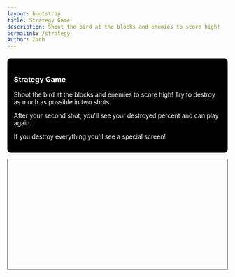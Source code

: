 ```yaml
---
layout: bootstrap
title: Strategy Game
description: Shoot the bird at the blocks and enemies to score high!
permalink: /strategy
Author: Zach
---
```


<div class="row">
  <div class="col-md-12 text-center" style="margin-top: 20px;">
    <div style="background-color: black; color: white; padding: 15px; border-radius: 8px;">
      <h3>Strategy Game</h3>
      <p>Shoot the bird at the blocks and enemies to score high! Try to destroy as much as possible in two shots.</p>
      <p>After your second shot, you'll see your destroyed percent and can play again.</p>
      <p>If you destroy everything you'll see a special screen!</p>
    </div>
  </div>
</div>

<canvas id="gameCanvas" width="900" height="450" style="border:1px solid #333; display:block; margin:auto;"></canvas>

<script>
// --- Background Music ---
const music = new Audio('{{site.baseurl}}/assets/audio/15delfinosquare.mp3');
music.loop = true;
music.volume = 0.5;
function startMusicOnce() {
  music.play().catch(() => {});
  window.removeEventListener('click', startMusicOnce);
  window.removeEventListener('keydown', startMusicOnce);
}
window.addEventListener('click', startMusicOnce);
window.addEventListener('keydown', startMusicOnce);

// --- Game Setup ---
const canvas = document.getElementById("gameCanvas");
const ctx = canvas.getContext("2d");

// Load Images
const birdImg = new Image(); birdImg.src = "{{site.baseurl}}/images/item1.png";
const enemyImg = new Image(); enemyImg.src = "{{site.baseurl}}/images/item2.png";
const tntImg = new Image(); tntImg.src = "{{site.baseurl}}/images/item3.png";
const woodImg = new Image(); woodImg.src = "{{site.baseurl}}/images/item4.png";
const bgImg = new Image(); bgImg.src = "{{site.baseurl}}/images/item5.png";

// Game Variables
let gravity = 0.5;
let launched = false;
let dragging = false;
let gameEnded = false;
let starsEarned = 0;

const bird = {
  x: 150, y: 325, // moved down by 25px
  yInit: 325,
  radius: 20,
  vx: 0, vy: 0,
  img: birdImg,
  dragStart: null,
  reset() {
    this.x = 150; this.y = this.yInit;
    this.vx = 0; this.vy = 0;
    launched = false;
    dragging = false;
    gameEnded = false;
    starsEarned = 0;
    document.getElementById('restartBtn').style.display = 'none';
    updateStarBar(0);
    setupGame();
  }
};

let enemies = [];
let blocks = [];
let tnts = [];
let playAgainBtn = null;
let endScreen = null;
let shots = 0;
let destroyedPercent = 0;
let percentPopup = null;
let stillTimer = null;

// Setup Game Elements
function setupGame() {
  blocks = [];
  tnts = [];
  enemies = [];
  shots = 0;
  destroyedPercent = 0;
  if (percentPopup) {
    percentPopup.remove();
    percentPopup = null;
  }
  if (endScreen) {
    endScreen.remove();
    endScreen = null;
    playAgainBtn = null;
  }
  if (stillTimer) {
    clearTimeout(stillTimer);
    stillTimer = null;
  }

  // Ensure TNTs remain broken after the first shot
  tnts.forEach(tnt => {
    if (tnt.exploded && shots > 0) {
      tnt.exploded = true; // Keep TNT broken
    } else {
      tnt.exploded = false; // Reset explosion radius for first shot
    }
  });

  // 10x5 grid, each cell is 40x40, start at (480,220)
  // Layout string: 5 rows of 10 chars each, left to right, top to bottom
  // + = green guy, * = tnt, - = wood
  const layout = [
    "+-+*--*---",
    "-*--+-+--*",
    "-*-+--*-+-",
    "-*+---*-+-",
    "*--*--+-+-"
  ];
  const blockW = 40, blockH = 40;
  const startX = 480, startY = 220;

  for (let r = 0; r < 5; r++) {
    for (let c = 0; c < 10; c++) {
      const ch = layout[r][c];
      const x = startX + c * blockW;
      const y = startY + r * blockH;
      if (ch === '-') {
        blocks.push({ x, y, w: blockW, h: blockH, broken: false, img: woodImg });
      } else if (ch === '*') {
        tnts.push({ x, y, w: blockW * 1.2, h: blockH * 1.2, exploded: false, img: tntImg, grid: [r, c] });
      } else if (ch === '+') {
        blocks.push({ x, y, w: blockW, h: blockH, broken: false, img: woodImg });
        enemies.push({
          x: x + blockW / 2 - 20,
          y: y - 40,
          w: 40,
          h: 40,
          alive: true,
          img: enemyImg
        });
      }
    }
  }
}

setupGame();

// Input
canvas.addEventListener("mousedown", (e) => {
  if (!launched && !gameEnded) {
    let dx = e.offsetX - bird.x;
    let dy = e.offsetY - bird.y;
    if (Math.sqrt(dx * dx + dy * dy) < bird.radius) {
      dragging = true;
      bird.dragStart = { x: e.offsetX, y: e.offsetY };
    }
  }
});
canvas.addEventListener("mousemove", (e) => {
  if (dragging) {
    bird.dragStart = { x: e.offsetX, y: e.offsetY };
  }
});
canvas.addEventListener("mouseup", (e) => {
  if (dragging) {
    dragging = false;
    let dx = bird.x - e.offsetX;
    if (dx > 0) {
      launched = true;
      bird.vx = dx * 0.2;
      bird.vy = (bird.y - e.offsetY) * 0.2;
    }
  }
});

// Collision Detection
function checkCollision(a, b) {
  return a.x < b.x + b.w && a.x + bird.radius * 2 > b.x &&
         a.y < b.y + b.h && a.y + bird.radius * 2 > b.y;
}

function explodeTNT(tnt) {
  tnt.exploded = true;
  // Explosion: kill enemies and break blocks in a radius (1.5x as big as before)
  // Also break 2 tiles up/down/left/right and 1 diagonal in all 4 directions
  const blockW = 40, blockH = 40;
  const centerX = tnt.x + tnt.w / 2;
  const centerY = tnt.y + tnt.h / 2;
  // Break blocks in cross (2 up/down/left/right)
  for (let dr = -2; dr <= 2; dr++) {
    for (let dc = -2; dc <= 2; dc++) {
      if (dr === 0 && dc === 0) continue;
      // Only cross and diagonals
      if (Math.abs(dr) === Math.abs(dc) || dr === 0 || dc === 0) {
        const bx = tnt.x + dc * blockW;
        const by = tnt.y + dr * blockH;
        blocks.forEach(b => {
          if (!b.broken && Math.abs(b.x + b.w / 2 - bx - blockW / 2) < 1 && Math.abs(b.y + b.h / 2 - by - blockH / 2) < 1) {
            b.broken = true;
          }
        });
        tnts.forEach(otherTnt => {
          if (!otherTnt.exploded && otherTnt !== tnt && Math.abs(otherTnt.x - bx) < 1 && Math.abs(otherTnt.y - by) < 1) {
            explodeTNT(otherTnt);
          }
        });
      }
    }
  }
  // Also break blocks in a 1.5x bigger radius
  blocks.forEach(b => {
    if (!b.broken && Math.hypot(centerX - (b.x + b.w / 2), centerY - (b.y + b.h / 2)) < 105) {
      b.broken = true;
    }
  });
  enemies.forEach(e => {
    if (e.alive && Math.hypot(centerX - (e.x + e.w / 2), centerY - (e.y + e.h / 2)) < 105) {
      e.alive = false;
    }
  });
}

// Game Loop
function update() {
  if (launched && !gameEnded) {
    bird.vy += gravity;
    bird.x += bird.vx;
    bird.y += bird.vy;

    // ground bounce
    if (bird.y + bird.radius > canvas.height) {
      bird.y = canvas.height - bird.radius;
      bird.vy *= -0.3;
      bird.vx *= 0.6;
    }

    // enemy hit
    enemies.forEach(e => {
      if (e.alive && checkCollision(bird, e)) e.alive = false;
    });

    // tnt hit
    tnts.forEach(tnt => {
      if (!tnt.exploded && checkCollision(bird, tnt)) explodeTNT(tnt);
    });

    // block break
    blocks.forEach(b => {
      if (!b.broken && checkCollision(bird, b)) b.broken = true;
    });

    // If bird is off screen or stuck at the bottom, handle respawn or end
    let stopped = Math.abs(bird.vx) < 0.1 && Math.abs(bird.vy) < 0.1 && bird.y + bird.radius >= canvas.height;
    let offscreen = (
      bird.x + bird.radius < 0 || bird.x - bird.radius > canvas.width ||
      bird.y + bird.radius < 0 || bird.y - bird.radius > canvas.height
    );

    let destroyedBlocks = blocks.filter(b => b.broken).length;
    let destroyedTNTs = tnts.filter(t => t.exploded).length;
    let destroyedEnemies = enemies.filter(e => !e.alive).length;
    let totalThings = blocks.length + tnts.length + enemies.length;
    let destroyed = destroyedBlocks + destroyedTNTs + destroyedEnemies;
    let destroyedPercentNow = Math.round((destroyed / totalThings) * 100);

    if ((stopped || offscreen) && !gameEnded) {
      if (shots === 0) {
        if (destroyedPercentNow === 100) {
          // Skip second shot and show gold end screen for 100% on first shot
          gameEnded = true;
          setTimeout(() => {
            if (!percentPopup) {
              percentPopup = document.createElement('div');
              percentPopup.textContent = `🎉 Destroyed: 100%`;
              Object.assign(percentPopup.style, {
                position: "fixed", top: "50%", left: "50%", transform: "translate(-50%, -50%)",
                backgroundColor: "gold", color: "black", padding: "30px",
                borderRadius: "12px", zIndex: "1001", textAlign: "center", fontSize: "2em", fontWeight: "bold"
              });
              document.body.appendChild(percentPopup);
            }
            setTimeout(() => {
              if (!endScreen) {
                endScreen = document.createElement('div');
                Object.assign(endScreen.style, {
                  display: 'flex', position: 'fixed', top: 'calc(50% + 80px)', left: '50%', transform: "translate(-50%, 0)",
                  background: 'none', color: 'white', justifyContent: 'center', alignItems: 'center',
                  flexDirection: 'column', zIndex: '1002'
                });
                playAgainBtn = document.createElement('button');
                playAgainBtn.textContent = '🔁 Play Again';
                playAgainBtn.style.padding = '10px 20px';
                playAgainBtn.style.fontSize = '18px';
                playAgainBtn.style.background = '#FFD700';
                playAgainBtn.style.color = 'black';
                playAgainBtn.style.border = 'none';
                playAgainBtn.style.borderRadius = '5px';
                playAgainBtn.style.cursor = 'pointer';
                playAgainBtn.onclick = () => {
                  if (endScreen) endScreen.remove();
                  endScreen = null;
                  playAgainBtn = null;
                  if (percentPopup) percentPopup.remove();
                  percentPopup = null;
                  starsEarned = 0;
                  launched = false;
                  dragging = false;
                  gameEnded = false;
                  shots = 0;
                  destroyedPercent = 0;
                  setupGame();
                  bird.x = 150; bird.y = bird.yInit; bird.vx = 0; bird.vy = 0;
                  draw();
                };
                endScreen.appendChild(playAgainBtn);
                document.body.appendChild(endScreen);
              }
              endScreen.style.display = 'flex';
            }, 1200);
          }, 500);
        } else {
          // Respawn bird after 1 second if stuck or offscreen
          if (!stillTimer) {
            stillTimer = setTimeout(() => {
              bird.x = 150; bird.y = bird.yInit; bird.vx = 0; bird.vy = 0;
              launched = false;
              dragging = false;
              stillTimer = null;
              shots++;
            }, 1000);
          }
        }
      } else if (shots === 1) {
        // Wait 1s of being stopped or offscreen before ending game
        if (!stillTimer) {
          stillTimer = setTimeout(() => {
            shots++;
            endGame();
            stillTimer = null;
          }, 1000);
        }
      }
    } else if (!(stopped || offscreen) && stillTimer) {
      clearTimeout(stillTimer);
      stillTimer = null;
    }
  }
}

function endGame() {
  if (gameEnded) return;
  gameEnded = true;
  let destroyedBlocks = blocks.filter(b => b.broken).length;
  let destroyedTNTs = tnts.filter(t => t.exploded).length;
  let destroyedEnemies = enemies.filter(e => !e.alive).length;
  let totalThings = blocks.length + tnts.length + enemies.length;
  let destroyed = destroyedBlocks + destroyedTNTs + destroyedEnemies;
  destroyedPercent = Math.round((destroyed / totalThings) * 100);

  if (!percentPopup) {
    percentPopup = document.createElement('div');
    percentPopup.textContent = `Destroyed: ${destroyedPercent}%`;
    Object.assign(percentPopup.style, {
      position: "fixed", top: "50%", left: "50%", transform: "translate(-50%, -50%)",
      backgroundColor: destroyedPercent === 100 ? "gold" : "rgba(0, 0, 0, 0.85)", // Gold for 100%
      color: destroyedPercent === 100 ? "black" : "white",
      padding: "30px", borderRadius: "12px", zIndex: "1001", textAlign: "center", fontSize: "2em"
    });
    document.body.appendChild(percentPopup);

    // Add confetti effect for 100%
    if (destroyedPercent === 100) {
      const confettiCanvas = document.createElement('canvas');
      confettiCanvas.id = 'confettiCanvas';
      confettiCanvas.style.position = 'fixed';
      confettiCanvas.style.top = '0';
      confettiCanvas.style.left = '0';
      confettiCanvas.style.width = '100vw';
      confettiCanvas.style.height = '100vh';
      confettiCanvas.style.pointerEvents = 'none';
      confettiCanvas.style.zIndex = '1002';
      document.body.appendChild(confettiCanvas);

      const confettiCtx = confettiCanvas.getContext('2d');
      const confettiParticles = Array.from({ length: 100 }, () => ({
        x: Math.random() * window.innerWidth,
        y: Math.random() * window.innerHeight,
        r: Math.random() * 5 + 2,
        dx: Math.random() * 2 - 1,
        dy: Math.random() * 2 + 1,
        color: `hsl(${Math.random() * 360}, 100%, 50%)`
      }));

      function drawConfetti() {
        confettiCtx.clearRect(0, 0, confettiCanvas.width, confettiCanvas.height);
        confettiParticles.forEach(p => {
          confettiCtx.fillStyle = p.color;
          confettiCtx.beginPath();
          confettiCtx.arc(p.x, p.y, p.r, 0, Math.PI * 2);
          confettiCtx.fill();
          p.x += p.dx;
          p.y += p.dy;
          if (p.y > window.innerHeight) p.y = 0;
          if (p.x > window.innerWidth || p.x < 0) p.dx *= -1;
        });
        requestAnimationFrame(drawConfetti);
      }

      drawConfetti();

      setTimeout(() => {
        document.body.removeChild(confettiCanvas);
      }, 5000); // Remove confetti after 5 seconds
    }
  }

  setTimeout(() => {
    if (!endScreen) {
      endScreen = document.createElement('div');
      Object.assign(endScreen.style, {
        display: 'flex', position: 'fixed', top: 'calc(50% + 80px)', left: '50%', transform: "translate(-50%, 0)",
        background: 'none', color: 'white', justifyContent: 'center', alignItems: 'center',
        flexDirection: 'column', zIndex: '1002'
      });
      playAgainBtn = document.createElement('button');
      playAgainBtn.textContent = '🔁 Play Again';
      playAgainBtn.style.padding = '10px 20px';
      playAgainBtn.style.fontSize = '18px';
      playAgainBtn.style.background = destroyedPercent === 100 ? '#FFD700' : '#4caf50'; // Gold for 100%
      playAgainBtn.style.color = destroyedPercent === 100 ? 'black' : 'white';
      playAgainBtn.style.border = 'none';
      playAgainBtn.style.borderRadius = '5px';
      playAgainBtn.style.cursor = 'pointer';
      playAgainBtn.onclick = () => {
        if (endScreen) endScreen.remove();
        endScreen = null;
        playAgainBtn = null;
        if (percentPopup) percentPopup.remove();
        percentPopup = null;
        starsEarned = 0;
        launched = false;
        dragging = false;
        gameEnded = false;
        shots = 0;
        destroyedPercent = 0;
        setupGame();
        bird.x = 150; bird.y = bird.yInit; bird.vx = 0; bird.vy = 0;
        draw();
      };
      endScreen.appendChild(playAgainBtn);
      document.body.appendChild(endScreen);
    }
    endScreen.style.display = 'flex';
  }, 1200);
}

function updateStarBar(stars) {
  // No-op: star bar removed
}

function drawSlingshot() {
  // Draw slingshot base, moved down by 25px
  ctx.save();
  ctx.strokeStyle = "#8B5A2B";
  ctx.lineWidth = 8;
  ctx.beginPath();
  ctx.moveTo(150, 345);
  ctx.lineTo(150, 395);
  ctx.stroke();
  ctx.beginPath();
  ctx.moveTo(170, 345);
  ctx.lineTo(170, 395);
  ctx.stroke();
  ctx.restore();

  // Draw elastic if dragging
  if (!launched || dragging) {
    ctx.save();
    ctx.strokeStyle = "#444";
    ctx.lineWidth = 3;
    ctx.beginPath();
    ctx.moveTo(150, 345);
    ctx.lineTo(bird.x, bird.y);
    ctx.moveTo(170, 345);
    ctx.lineTo(bird.x, bird.y);
    ctx.stroke();
    ctx.restore();
  }
}

// Remove showShotPopup function entirely

function draw() {
  ctx.clearRect(0, 0, canvas.width, canvas.height);

  // Draw Background
  ctx.drawImage(bgImg, 0, 0, canvas.width, canvas.height);

  // Draw Slingshot
  drawSlingshot();

  // Draw Bird
  ctx.drawImage(bird.img, bird.x - bird.radius, bird.y - bird.radius, bird.radius * 2, bird.radius * 2);

  // Draw Enemies
  enemies.forEach(e => {
    if (e.alive)
      ctx.drawImage(e.img, e.x, e.y, e.w, e.h);
  });

  // Draw Blocks
  blocks.forEach(b => {
    if (!b.broken)
      ctx.drawImage(b.img, b.x, b.y, b.w, b.h);
  });

  // Draw TNT (explosion effect if exploded)
  tnts.forEach(tnt => {
    if (!tnt.exploded) {
      ctx.drawImage(tnt.img, tnt.x, tnt.y, tnt.w, tnt.h);
    } else if (shots === 0) {
      // Show explosion radius only for the first shot
      ctx.save();
      ctx.beginPath();
      ctx.arc(tnt.x + tnt.w / 2, tnt.y + tnt.h / 2, 110, 0, Math.PI * 2);
      ctx.fillStyle = "rgba(255,180,0,0.7)";
      ctx.fill();
      ctx.restore();
    }
  });

  // Draw dashed aiming line if dragging
  if (dragging && bird.dragStart) {
    ctx.save();
    ctx.setLineDash([8, 8]);
    ctx.strokeStyle = "#222";
    ctx.lineWidth = 2;
    ctx.beginPath();
    ctx.moveTo(bird.x, bird.y);
    ctx.lineTo(bird.dragStart.x, bird.dragStart.y);
    ctx.stroke();
    ctx.setLineDash([]);
    ctx.restore();
  }

  update();
  requestAnimationFrame(draw);
}

draw();
</script>
